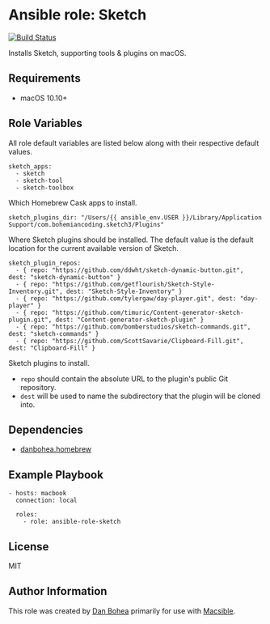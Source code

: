 # Ansible role: Sketch

[![Build Status](https://travis-ci.org/danbohea/ansible-role-sketch.svg?branch=master)](https://travis-ci.org/danbohea/ansible-role-sketch)

Installs Sketch, supporting tools & plugins on macOS.


## Requirements

- macOS 10.10+


## Role Variables

All role default variables are listed below along with their respective default values.

```
sketch_apps:
  - sketch
  - sketch-tool
  - sketch-toolbox
```

Which Homebrew Cask apps to install.

```
sketch_plugins_dir: "/Users/{{ ansible_env.USER }}/Library/Application Support/com.bohemiancoding.sketch3/Plugins"
```

Where Sketch plugins should be installed. The default value is the default location for the current available version of Sketch.

```
sketch_plugin_repos:
  - { repo: "https://github.com/ddwht/sketch-dynamic-button.git", dest: "sketch-dynamic-button" }
  - { repo: "https://github.com/getflourish/Sketch-Style-Inventory.git", dest: "Sketch-Style-Inventory" }
  - { repo: "https://github.com/tylergaw/day-player.git", dest: "day-player" }
  - { repo: "https://github.com/timuric/Content-generator-sketch-plugin.git", dest: "Content-generator-sketch-plugin" }
  - { repo: "https://github.com/bomberstudios/sketch-commands.git", dest: "sketch-commands" }
  - { repo: "https://github.com/ScottSavarie/Clipboard-Fill.git", dest: "Clipboard-Fill" }
```

Sketch plugins to install.

- `repo` should contain the absolute URL to the plugin's public Git repository.
- `dest` will be used to name the subdirectory that the plugin will be cloned into.


## Dependencies

- [danbohea.homebrew](https://galaxy.ansible.com/danbohea/homebrew)


## Example Playbook

```
- hosts: macbook
  connection: local

  roles:
    - role: ansible-role-sketch
```

## License

MIT


## Author Information

This role was created by [Dan Bohea](http://bohea.co.uk) primarily for use with [Macsible](https://github.com/danbohea/macsible).
